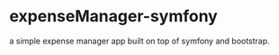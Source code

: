 expenseManager-symfony
======================

a simple expense manager app built on top of  symfony and bootstrap.
